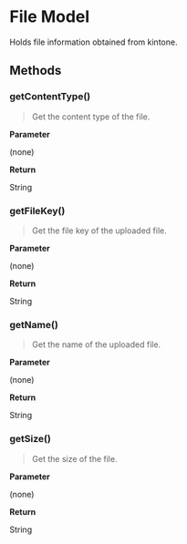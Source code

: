 # File Model

Holds file information obtained from kintone.

## Methods

### getContentType()

> Get the content type of the file.

**Parameter**

(none)

**Return**

String

### getFileKey()

> Get the file key of the uploaded file.

**Parameter**

(none)

**Return**

String

### getName()

> Get the name of the uploaded file.

**Parameter**

(none)

**Return**

String

### getSize()

> Get the size of the file.

**Parameter**

(none)

**Return**

String